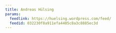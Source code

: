 ```yaml
---
title: Andreas Hülsing
params:
  feedlink: https://huelsing.wordpress.com/feed/
  feedid: 032230f8a911efa4405c8a3c8885ec3d
---
```

